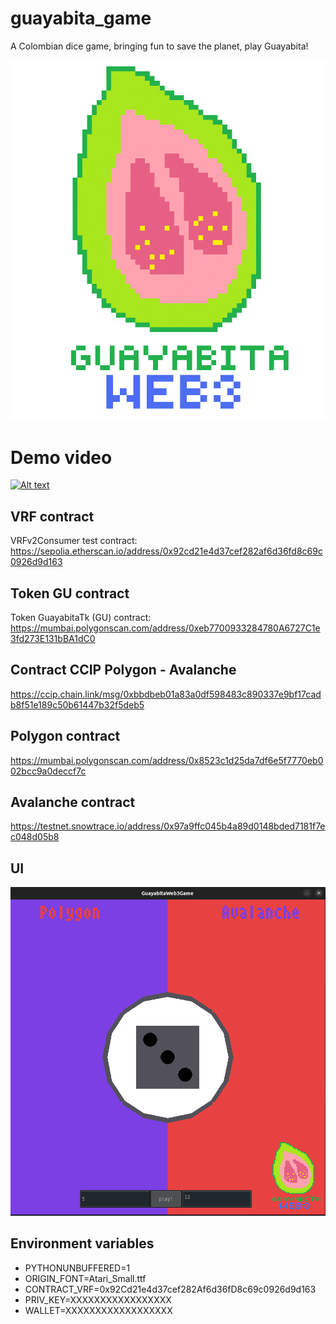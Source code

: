 # guayabita_game

A Colombian dice game, bringing fun to save the planet, play Guayabita!

![](img/logo.png)

# Demo video

[![Alt text](https://img.youtube.com/vi/qnxE1mr4S0s/0.jpg)](https://www.youtube.com/watch?v=qnxE1mr4S0s)

## VRF contract

VRFv2Consumer test contract: https://sepolia.etherscan.io/address/0x92cd21e4d37cef282af6d36fd8c69c0926d9d163

## Token GU contract

Token GuayabitaTk (GU) contract: https://mumbai.polygonscan.com/address/0xeb7700933284780A6727C1e3fd273E131bBA1dC0

## Contract CCIP Polygon - Avalanche

https://ccip.chain.link/msg/0xbbdbeb01a83a0df598483c890337e9bf17cadb8f51e189c50b61447b32f5deb5

## Polygon contract

https://mumbai.polygonscan.com/address/0x8523c1d25da7df6e5f7770eb002bcc9a0deccf7c

## Avalanche contract

https://testnet.snowtrace.io/address/0x97a9ffc045b4a89d0148bded7181f7ec048d05b8

## UI

![](img/ui.png)

## Environment variables

* PYTHONUNBUFFERED=1
* ORIGIN_FONT=Atari_Small.ttf
* CONTRACT_VRF=0x92Cd21e4d37cef282Af6d36fD8c69c0926d9d163
* PRIV_KEY=XXXXXXXXXXXXXXXXX
* WALLET=XXXXXXXXXXXXXXXXXX